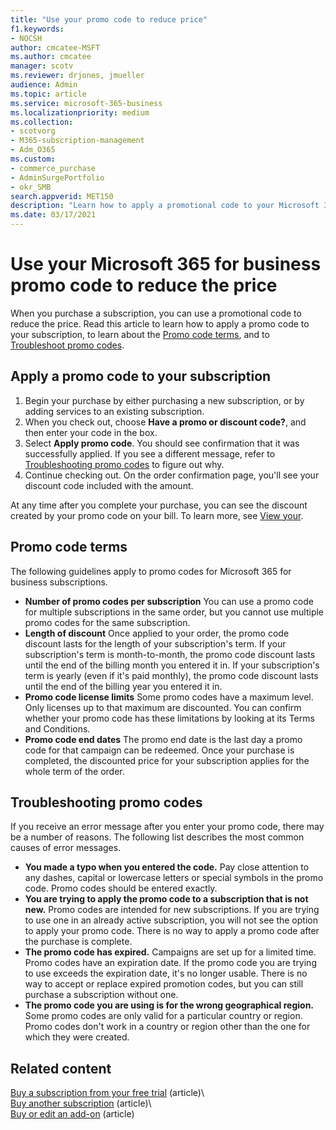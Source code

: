 ```yaml
---
title: "Use your promo code to reduce price"
f1.keywords:
- NOCSH
author: cmcatee-MSFT
ms.author: cmcatee
manager: scotv
ms.reviewer: drjones, jmueller
audience: Admin
ms.topic: article
ms.service: microsoft-365-business
ms.localizationpriority: medium
ms.collection: 
- scotvorg
- M365-subscription-management 
- Adm_O365
ms.custom: 
- commerce_purchase
- AdminSurgePortfolio
- okr_SMB
search.appverid: MET150
description: "Learn how to apply a promotional code to your Microsoft 365 subscription to reduce price, and how to troubleshoot promo code in case of an error."
ms.date: 03/17/2021
---
```


# Use your Microsoft 365 for business promo code to reduce the price

When you purchase a subscription, you can use a promotional code to reduce the price. Read this article to learn how to apply a promo code to your subscription, to learn about the [Promo code terms](#promo-code-terms), and to [Troubleshoot promo codes](#troubleshooting-promo-codes).
  
## Apply a promo code to your subscription

1. Begin your purchase by either purchasing a new subscription, or by adding services to an existing subscription.
2. When you check out, choose **Have a promo or discount code?**, and then enter your code in the box.
3. Select **Apply promo code**. You should see confirmation that it was successfully applied. If you see a different message, refer to [Troubleshooting promo codes](#troubleshooting-promo-codes) to figure out why.
4. Continue checking out. On the order confirmation page, you'll see your discount code included with the amount.

At any time after you complete your purchase, you can see the discount created by your promo code on your bill. To learn more, see [View your](billing-and-payments/view-your-bill-or-invoice.md).
  
## Promo code terms

The following guidelines apply to promo codes for Microsoft 365 for business subscriptions.
  
- **Number of promo codes per subscription** You can use a promo code for multiple subscriptions in the same order, but you cannot use multiple promo codes for the same subscription.
- **Length of discount** Once applied to your order, the promo code discount lasts for the length of your subscription's term. If your subscription's term is month-to-month, the promo code discount lasts until the end of the billing month you entered it in. If your subscription's term is yearly (even if it's paid monthly), the promo code discount lasts until the end of the billing year you entered it in.
- **Promo code license limits** Some promo codes have a maximum level. Only licenses up to that maximum are discounted. You can confirm whether your promo code has these limitations by looking at its Terms and Conditions.
- **Promo code end dates** The promo end date is the last day a promo code for that campaign can be redeemed. Once your purchase is completed, the discounted price for your subscription applies for the whole term of the order.

## Troubleshooting promo codes

If you receive an error message after you enter your promo code, there may be a number of reasons. The following list describes the most common causes of error messages.
  
- **You made a typo when you entered the code.** Pay close attention to any dashes, capital or lowercase letters or special symbols in the promo code. Promo codes should be entered exactly.
- **You are trying to apply the promo code to a subscription that is not new.** Promo codes are intended for new subscriptions. If you are trying to use one in an already active subscription, you will not see the option to apply your promo code. There is no way to apply a promo code after the purchase is complete.
- **The promo code has expired.** Campaigns are set up for a limited time. Promo codes have an expiration date. If the promo code you are trying to use exceeds the expiration date, it's no longer usable. There is no way to accept or replace expired promotion codes, but you can still purchase a subscription without one.
- **The promo code you are using is for the wrong geographical region.** Some promo codes are only valid for a particular country or region. Promo codes don't work in a country or region other than the one for which they were created.
  
## Related content

[Buy a subscription from your free trial](./try-or-buy-microsoft-365.md) (article)\  
[Buy another subscription](./try-or-buy-microsoft-365.md) (article)\  
[Buy or edit an add-on](buy-or-edit-an-add-on.md) (article)

